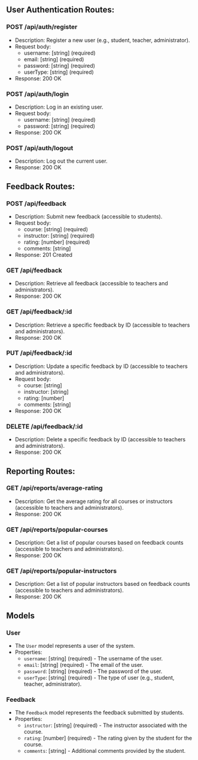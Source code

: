 ## User Authentication Routes:

### POST /api/auth/register

- Description: Register a new user (e.g., student, teacher, administrator).
- Request body:
  - username: [string] (required)
  - email:    [string] (required)
  - password: [string] (required)
  - userType: [string] (required)
- Response: 200 OK

### POST /api/auth/login

- Description: Log in an existing user.
- Request body:
  - username: [string] (required)
  - password: [string] (required)
- Response: 200 OK

### POST /api/auth/logout

- Description: Log out the current user.
- Response: 200 OK

## Feedback Routes:

### POST /api/feedback

- Description: Submit new feedback (accessible to students).
- Request body:
  - course: [string] (required)
  - instructor: [string] (required)
  - rating: [number] (required)
  - comments: [string]
- Response: 201 Created

### GET /api/feedback

- Description: Retrieve all feedback (accessible to teachers and administrators).
- Response: 200 OK

### GET /api/feedback/:id

- Description: Retrieve a specific feedback by ID (accessible to teachers and administrators).
- Response: 200 OK

### PUT /api/feedback/:id

- Description: Update a specific feedback by ID (accessible to teachers and administrators).
- Request body:
  - course: [string]
  - instructor: [string]
  - rating: [number]
  - comments: [string]
- Response: 200 OK

### DELETE /api/feedback/:id

- Description: Delete a specific feedback by ID (accessible to teachers and administrators).
- Response: 200 OK

## Reporting Routes:

### GET /api/reports/average-rating

- Description: Get the average rating for all courses or instructors (accessible to teachers and administrators).
- Response: 200 OK

### GET /api/reports/popular-courses

- Description: Get a list of popular courses based on feedback counts (accessible to teachers and administrators).
- Response: 200 OK

### GET /api/reports/popular-instructors

- Description: Get a list of popular instructors based on feedback counts (accessible to teachers and administrators).
- Response: 200 OK

## Models

### User

- The `User` model represents a user of the system.
- Properties:
  - `username`: [string] (required) - The username of the user.
  - `email`: [string] (required) - The email of the user.
  - `password`: [string] (required) - The password of the user.
  - `userType`: [string] (required) - The type of user (e.g., student, teacher, administrator).

### Feedback

- The `Feedback` model represents the feedback submitted by students.
- Properties:
  <!-- - `course`: [string] (required) - The course for which the feedback is submitted. -->
  - `instructor`: [string] (required) - The instructor associated with the course.
  - `rating`: [number] (required) - The rating given by the student for the course.
  - `comments`: [string] - Additional comments provided by the student.
